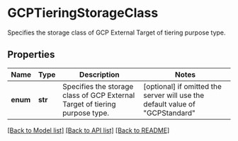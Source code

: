 # GCPTieringStorageClass

Specifies the storage class of GCP External Target of tiering purpose type.

## Properties
Name | Type | Description | Notes
------------ | ------------- | ------------- | -------------
**enum** | **str** | Specifies the storage class of GCP External Target of tiering purpose type. | [optional]  if omitted the server will use the default value of "GCPStandard"

[[Back to Model list]](../README.md#documentation-for-models) [[Back to API list]](../README.md#documentation-for-api-endpoints) [[Back to README]](../README.md)



